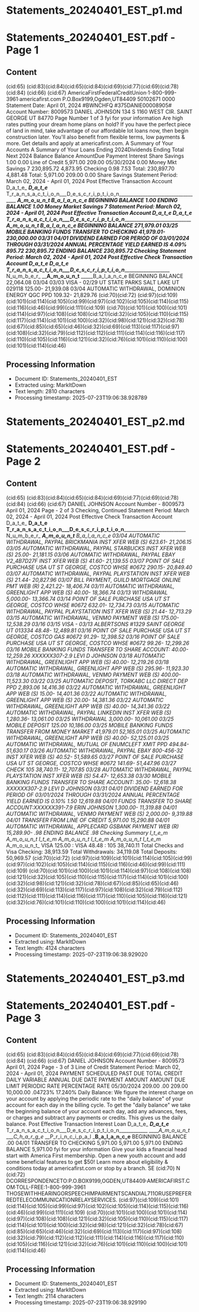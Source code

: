 # Statements_20240401_EST_p1.md

<!--
chunk_id: Statements_20240401_EST_p1
source: Statements_20240401_EST.pdf
page: 1
category: financial
hash: 5326b75c90bcc913b42bbcf92fa639dbb8a2326abe69c15d94ea42c752d7ffbd
-->

# Statements_20240401_EST.pdf - Page 1

## Content
(cid:65)
(cid:83)(cid:84)(cid:65)(cid:84)(cid:69)(cid:77)(cid:69)(cid:78)(cid:84)
(cid:66)
(cid:67)
AmericaFirstFederalCreditUnion·1-800-999-3961·americafirst.com
P.O.Box9199,Ogden,UT84409
50102671 0000 Statement Date: April 01, 2024
#BWNCHFQ
#375DANIE00008905# Account Number: 8009573
DANIEL JOHNSON
134 S 1160 WEST CIR.
SAINT GEORGE UT 84770
Page Number 1 of 3
fyi for your information
Are high rates putting your dream home plans on hold? If you have the perfect piece of land in mind,
take advantage of our affordable lot loans now, then begin construction later. You'll also benefit
from flexible terms, low payments & more. Get details and apply at americafirst.com.
A Summary of Your Accounts A Summary of Your Loans
Ending 2024Dividends Ending Total Next 2024
Balance Balance AmountDue Payment Interest
Share Savings 1.00 0.00 Line of Credit 5,971.00 209.00 05/30/2024 0.00
Money Mkt Savings 7 230,895.72 4,873.95
Checking 0.98 7.53
Total: 230,897.70 4,881.48 Total: 5,971.00 209.00 0.00
Share Savings
Statement Period: March 02, 2024 - April 01, 2024
Post Effective Transaction Account
D_a_t_e_ ___D_a_t_e___ T_r_a_n_s_a_c_t_i_o_n___D_e_s_c_r_i_p_t_i_o_n___________________________________ ____A_m_o_u_n_t_ _____B_a_l_a_n_c_e
BEGINNING BALANCE 1.00
ENDING BALANCE 1.00
Money Market Savings 7
Statement Period: March 02, 2024 - April 01, 2024
Post Effective Transaction Account
D_a_t_e_ ___D_a_t_e___ T_r_a_n_s_a_c_t_i_o_n___D_e_s_c_r_i_p_t_i_o_n___________________________________ ____A_m_o_u_n_t_ _____B_a_l_a_n_c_e
BEGINNING BALANCE 271,979.01
03/25 MOBILE BANKING FUNDS TRANSFER TO CHECKING 41,979.01- 230,000.00
03/31 04/01 DIVIDEND EARNED FOR PERIOD OF 03/01/2024 THROUGH 03/31/2024
ANNUAL PERCENTAGE YIELD EARNED IS 4.09% 895.72 230,895.72
ENDING BALANCE 230,895.72
Checking
Statement Period: March 02, 2024 - April 01, 2024
Post Effective Check Transaction Account
D_a_t_e_ ____D_a_t_e__ T_r_a_n_s_a_c_t_i_o_n___D_e_s_c_r_i_p_t_i_o_n____________________________ N_u_m_b_e_r_ ____A_m_o_u_n_t__ _____B_a_l_a_n_c_e
BEGINNING BALANCE 22,064.08
03/04 03/03 VISA - 02/29 UT STATE PARKS SALT LAKE UT 029118 125.00- 21,939.08
03/04 AUTOMATIC WITHDRAWAL, DOMINION ENERGY QGC PPD 109.32- 21,829.76
(cid:70)(cid:72)
(cid:97)(cid:109)(cid:101)(cid:114)(cid:105)(cid:99)(cid:97)(cid:102)(cid:105)(cid:114)(cid:115)(cid:116)(cid:46)(cid:99)(cid:111)(cid:109)
(cid:70)(cid:101)(cid:100)(cid:101)(cid:114)(cid:97)(cid:108)(cid:108)(cid:121)(cid:32)(cid:105)(cid:110)(cid:115)(cid:117)(cid:114)(cid:101)(cid:100)(cid:32)(cid:98)(cid:121)(cid:32)(cid:78)(cid:67)(cid:85)(cid:65)(cid:46)(cid:32)(cid:69)(cid:113)(cid:117)(cid:97)(cid:108)(cid:32)(cid:79)(cid:112)(cid:112)(cid:111)(cid:114)(cid:116)(cid:117)(cid:110)(cid:105)(cid:116)(cid:121)(cid:32)(cid:76)(cid:101)(cid:110)(cid:100)(cid:101)(cid:114)(cid:46)

## Processing Information
- Document ID: Statements_20240401_EST
- Extracted using: MarkItDown
- Text length: 2810 characters
- Processing timestamp: 2025-07-23T19:06:38.928789


# Statements_20240401_EST_p2.md

<!--
chunk_id: Statements_20240401_EST_p2
source: Statements_20240401_EST.pdf
page: 2
category: financial
hash: 5326b75c90bcc913b42bbcf92fa639dbb8a2326abe69c15d94ea42c752d7ffbd
-->

# Statements_20240401_EST.pdf - Page 2

## Content
(cid:65)
(cid:83)(cid:84)(cid:65)(cid:84)(cid:69)(cid:77)(cid:69)(cid:78)(cid:84)
(cid:66)
(cid:67)
DANIEL JOHNSON Account Number - 8009573 April 01, 2024 Page - 2 of 3
Checking, Continued
Statement Period: March 02, 2024 - April 01, 2024
Post Effective Check Transaction Account
D_a_t_e_ ____D_a_t_e__ T_r_a_n_s_a_c_t_i_o_n___D_e_s_c_r_i_p_t_i_o_n____________________________ N_u_m_b_e_r_ ____A_m_o_u_n_t__ _____B_a_l_a_n_c_e
03/04 AUTOMATIC WITHDRAWAL, PAYPAL BRICKMANIA INST XFER WEB (S) 623.61- 21,206.15
03/05 AUTOMATIC WITHDRAWAL, PAYPAL STARBUCKS INST XFER WEB (S) 25.00- 21,181.15
03/06 AUTOMATIC WITHDRAWAL, PAYPAL EBAY V2_4B7D27F INST XFER WEB (S) 41.60- 21,139.55
03/07 POINT OF SALE PURCHASE USA UT ST GEORGE, COSTCO WHSE #0672 290.15- 20,849.40
03/07 AUTOMATIC WITHDRAWAL, PAYPAL PLAYSTATION INST XFER WEB (S) 21.44- 20,827.96
03/07 BILL PAYMENT, GUILD MORTGAGE ONLINE PMT WEB (R) 2,421.22- 18,406.74
03/11 AUTOMATIC WITHDRAWAL, GREENLIGHT APP WEB (S) 40.00- 18,366.74
03/13 WITHDRAWAL 5,000.00- 13,366.74
03/14 POINT OF SALE PURCHASE USA UT ST GEORGE, COSTCO WHSE #0672 632.01- 12,734.73
03/15 AUTOMATIC WITHDRAWAL, PAYPAL PLAYSTATION INST XFER WEB (S) 21.44- 12,713.29
03/15 AUTOMATIC WITHDRAWAL, VENMO PAYMENT WEB (S) 175.00- 12,538.29
03/16 03/15 VISA - 03/13 ALBERTSONS #1329 SAINT GEORGE UT 013334 48.48- 12,489.81
03/16 POINT OF SALE PURCHASE USA UT ST GEORGE, COSTCO GAS #0672 91.29- 12,398.52
03/16 POINT OF SALE PURCHASE USA UT ST GEORGE, COSTCO WHSE #0672 99.26- 12,299.26
03/16 MOBILE BANKING FUNDS TRANSFER TO SHARE ACCOUNT: 40.00- 12,259.26
XXXXXX307-2.9 LEVI D JOHNSON
03/18 AUTOMATIC WITHDRAWAL, GREENLIGHT APP WEB (S) 40.00- 12,219.26
03/18 AUTOMATIC WITHDRAWAL, GREENLIGHT APP WEB (S) 295.96- 11,923.30
03/18 AUTOMATIC WITHDRAWAL, VENMO PAYMENT WEB (S) 400.00- 11,523.30
03/22 03/25 AUTOMATIC DEPOSIT, TORKABC LLC DIRECT DEP PPD 2,893.06 14,416.36
03/22 AUTOMATIC WITHDRAWAL, GREENLIGHT APP WEB (S) 15.00- 14,401.36
03/22 AUTOMATIC WITHDRAWAL, GREENLIGHT APP WEB (S) 20.00- 14,381.36
03/22 AUTOMATIC WITHDRAWAL, GREENLIGHT APP WEB (S) 40.00- 14,341.36
03/22 AUTOMATIC WITHDRAWAL, PAYPAL LINKEDIN INST XFER WEB (S) 1,280.36- 13,061.00
03/25 WITHDRAWAL 3,000.00- 10,061.00
03/25 MOBILE DEPOSIT 125.00 10,186.00
03/25 MOBILE BANKING FUNDS TRANSFER FROM MONEY MARKET 41,979.01 52,165.01
03/25 AUTOMATIC WITHDRAWAL, GREENLIGHT APP WEB (S) 40.00- 52,125.01
03/25 AUTOMATIC WITHDRAWAL, MUTUAL OF ENUMCLEFT XMIT PPD 494.84- 51,630.17
03/26 AUTOMATIC WITHDRAWAL, PAYPAL EBAY 800-456-32 INST XFER WEB (S) 40.52- 51,589.65
03/27 POINT OF SALE PURCHASE USA UT ST GEORGE, COSTCO WHSE #0672 141.69- 51,447.96
03/27 CHECK 105 38,740.11- 12,707.85
03/28 AUTOMATIC WITHDRAWAL, PAYPAL PLAYSTATION INST XFER WEB (S) 54.47- 12,653.38
03/30 MOBILE BANKING FUNDS TRANSFER TO SHARE ACCOUNT: 35.00- 12,618.38
XXXXXX307-2.9 LEVI D JOHNSON
03/31 04/01 DIVIDEND EARNED FOR PERIOD OF 03/01/2024 THROUGH 03/31/2024
ANNUAL PERCENTAGE YIELD EARNED IS 0.10% 1.50 12,619.88
04/01 FUNDS TRANSFER TO SHARE ACCOUNT:XXXXXX391-7.9 ERIN JOHNSON 1,300.00- 11,319.88
04/01 AUTOMATIC WITHDRAWAL, VENMO PAYMENT WEB (S) 2,000.00- 9,319.88
04/01 TRANSFER FROM LINE OF CREDIT 5,971.00 15,290.88
04/01 AUTOMATIC WITHDRAWAL, APPLECARD GSBANK PAYMENT WEB (R) 15,289.90- .98
ENDING BALANCE .98
Checking Summary
I_t_e_m_ A_m_o_u_n_t_ I_t_e_m_ A_m_o_u_n_t_ I_t_e_m_ A_m_o_u_n_t_ I_t_e_m_ A_m_o_u_n_t_
VISA 125.00 : VISA 48.48 : 105 38,740.11
Total Checks and Visa Checking: 38,913.59 Total Withdrawals: 34,119.08 Total Deposits: 50,969.57
(cid:70)(cid:72)
(cid:97)(cid:109)(cid:101)(cid:114)(cid:105)(cid:99)(cid:97)(cid:102)(cid:105)(cid:114)(cid:115)(cid:116)(cid:46)(cid:99)(cid:111)(cid:109)
(cid:70)(cid:101)(cid:100)(cid:101)(cid:114)(cid:97)(cid:108)(cid:108)(cid:121)(cid:32)(cid:105)(cid:110)(cid:115)(cid:117)(cid:114)(cid:101)(cid:100)(cid:32)(cid:98)(cid:121)(cid:32)(cid:78)(cid:67)(cid:85)(cid:65)(cid:46)(cid:32)(cid:69)(cid:113)(cid:117)(cid:97)(cid:108)(cid:32)(cid:79)(cid:112)(cid:112)(cid:111)(cid:114)(cid:116)(cid:117)(cid:110)(cid:105)(cid:116)(cid:121)(cid:32)(cid:76)(cid:101)(cid:110)(cid:100)(cid:101)(cid:114)(cid:46)

## Processing Information
- Document ID: Statements_20240401_EST
- Extracted using: MarkItDown
- Text length: 4124 characters
- Processing timestamp: 2025-07-23T19:06:38.929020


# Statements_20240401_EST_p3.md

<!--
chunk_id: Statements_20240401_EST_p3
source: Statements_20240401_EST.pdf
page: 3
category: financial
hash: 5326b75c90bcc913b42bbcf92fa639dbb8a2326abe69c15d94ea42c752d7ffbd
-->

# Statements_20240401_EST.pdf - Page 3

## Content
(cid:65)
(cid:83)(cid:84)(cid:65)(cid:84)(cid:69)(cid:77)(cid:69)(cid:78)(cid:84)
(cid:66)
(cid:67)
DANIEL JOHNSON Account Number - 8009573 April 01, 2024 Page - 3 of 3
Line of Credit
Statement Period: March 02, 2024 - April 01, 2024
PAYMENT SCHEDULED PAST DUE TOTAL CREDIT DAILY VARIABLE ANNUAL
DUE DATE PAYMENT AMOUNT AMOUNT DUE LIMIT PERIODIC RATE PERCENTAGE RATE
05/30/2024 209.00 .00 209.00 10,000.00 .04723% 17.240%
Daily Balance: We figure the interest charge on your account by applying the periodic rate to the "daily balance" of
your account for each day in the billing cycle. To get the "daily balance" we take the beginning balance of your
account each day, add any advances, fees, or charges and subtract any payments or credits. This gives us the daily
balance.
Post Effective Transaction Interest Loan
D_a_t_e_ ___D_a_t_e___ T_r_a_n_s_a_c_t_i_o_n___D_e_s_c_r_i_p_t_i_o_n____________ _____A_m_o_u_n_t_ ____C_h_a_r_g_e_ __P_r_i_n_c_i_p_a_l ___B_a_l_a_n_c_e__
BEGINNING BALANCE .00
04/01 TRANSFER TO CHECKING 5,971.00 5,971.00 5,971.00
ENDING BALANCE 5,971.00
fyi for your information
Give your kids a financial head start with America First membership. Open a new youth account and
add some beneficial features to get $50! Learn more about eligibility & conditions today at
americafirst.com or stop by a branch.
SE (cid:70) N (cid:72) DCORRESPONDENCETO:P.O.BOX9199,OGDEN,UT84409·AMERICAFIRST.COM·TOLL-FREE:1-800-999-3961
THOSEWITHHEARINGORSPEECHIMPAIRMENTSCANDIAL711ORUSEPREFERREDTELECOMMUNICATIONRELAYSERVICES.
(cid:97)(cid:109)(cid:101)(cid:114)(cid:105)(cid:99)(cid:97)(cid:102)(cid:105)(cid:114)(cid:115)(cid:116)(cid:46)(cid:99)(cid:111)(cid:109)
(cid:70)(cid:101)(cid:100)(cid:101)(cid:114)(cid:97)(cid:108)(cid:108)(cid:121)(cid:32)(cid:105)(cid:110)(cid:115)(cid:117)(cid:114)(cid:101)(cid:100)(cid:32)(cid:98)(cid:121)(cid:32)(cid:78)(cid:67)(cid:85)(cid:65)(cid:46)(cid:32)(cid:69)(cid:113)(cid:117)(cid:97)(cid:108)(cid:32)(cid:79)(cid:112)(cid:112)(cid:111)(cid:114)(cid:116)(cid:117)(cid:110)(cid:105)(cid:116)(cid:121)(cid:32)(cid:76)(cid:101)(cid:110)(cid:100)(cid:101)(cid:114)(cid:46)

## Processing Information
- Document ID: Statements_20240401_EST
- Extracted using: MarkItDown
- Text length: 2114 characters
- Processing timestamp: 2025-07-23T19:06:38.929190